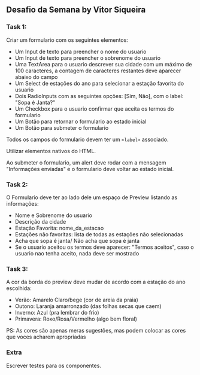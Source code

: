## Desafio da Semana by Vitor Siqueira


### Task 1:

Criar um formulario com os seguintes elementos:

- Um Input de texto para preencher o nome do usuario
- Um Input de texto para preencher o sobrenome do usuario
- Uma TextArea para o usuario descrever sua cidade com um máximo de 100 caracteres, a contagem de caracteres restantes deve aparecer abaixo do campo
- Um Select de estações do ano para selecionar a estação favorita do usuario 
- Dois RadioInputs com as seguintes opções: [Sim, Não], com o label: "Sopa é Janta?"
- Um Checkbox para o usuario confirmar que aceita os termos do formulario
- Um Botão para retornar o formulario ao estado inicial
- Um Botão para submeter o formulario

Todos os campos do formulario devem ter um `<label>` associado.

Utilizar elementos nativos do HTML.

Ao submeter o formulario, um alert deve rodar com a mensagem "Informações enviadas" e o formulario deve voltar ao estado inicial.

### Task 2:

O Formulario deve ter ao lado dele um espaço de Preview listando as informações:

- Nome e Sobrenome do usuario
- Descrição da cidade
- Estação Favorita: nome_da_estacao
- Estações não favoritas: lista de todas as estações não selecionadas
- Acha que sopa é janta/ Não acha que sopa é janta
- Se o usuario aceitou os termos deve aparecer: "Termos aceitos", caso o usuario nao tenha aceito, nada deve ser mostrado

### Task 3:

A cor da borda do preview deve mudar de acordo com a estação do ano escolhida:
- Verão: Amarelo Claro/bege (cor de areia da praia)
- Outono: Laranja amarronzado (das folhas secas que caem)
- Inverno: Azul (pra lembrar do frio)
- Primavera: Roxo/Rosa/Vermelho (algo bem floral)

PS: As cores são apenas meras sugestões, mas podem colocar as cores que voces acharem apropriadas


### Extra

Escrever testes para os componentes.
